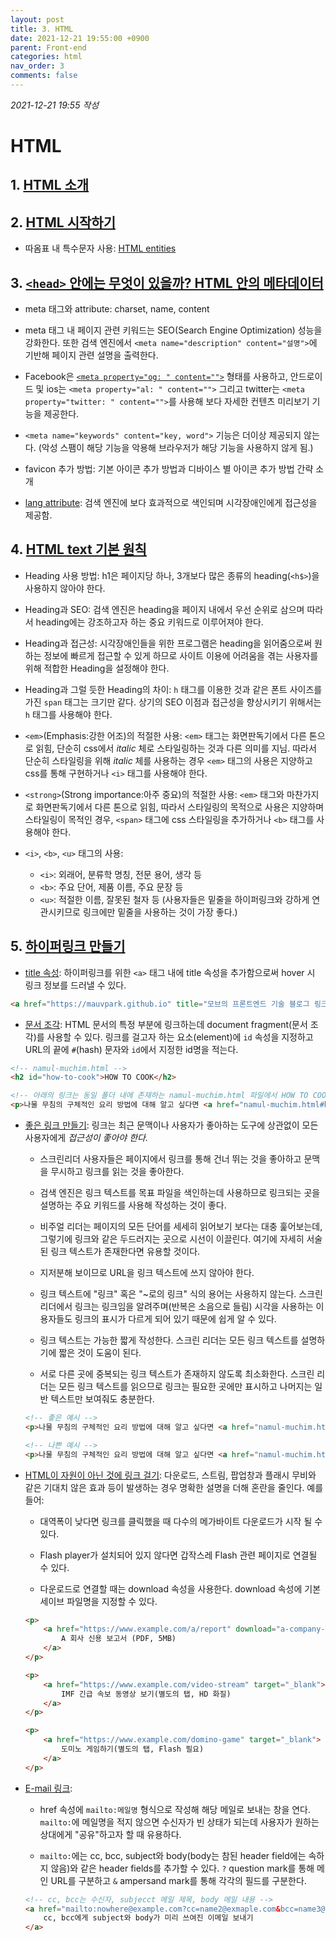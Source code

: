 ```yaml
---
layout: post
title: 3. HTML
date: 2021-12-21 19:55:00 +0900
parent: Front-end
categories: html
nav_order: 3
comments: false
---
```


*2021-12-21 19:55 작성*

# HTML

## 1. [HTML 소개](https://developer.mozilla.org/ko/docs/Learn/HTML/Introduction_to_HTML)
## 2. [HTML 시작하기](https://developer.mozilla.org/ko/docs/Learn/HTML/Introduction_to_HTML/Getting_started)

- 따옴표 내 특수문자 사용: [HTML entities](https://developer.mozilla.org/en-US/docs/Learn/HTML/Introduction_to_HTML/Getting_started#entity_references_including_special_characters_in_html)

## 3. [`<head>` 안에는 무엇이 있을까? HTML 안의 메타데이터](https://developer.mozilla.org/ko/docs/Learn/HTML/Introduction_to_HTML/The_head_metadata_in_HTML)
    
- meta 태그와 attribute: charset, name, content

- meta 태그 내 페이지 관련 키워드는 SEO(Search Engine Optimization) 성능을 강화한다. 또한 검색 엔진에서 `<meta name="description" content="설명">`에 기반해 페이지 관련 설명을 출력한다.

- Facebook은 [`<meta property="og: " content="">`](https://developers.facebook.com/docs/sharing/webmasters?locale=ko_KR) 형태를 사용하고, 안드로이드 및 ios는 `<meta property="al: " content="">` 그리고 twitter는 `<meta property="twitter: " content="">`를 사용해 보다 자세한 컨텐츠 미리보기 기능을 제공한다.

- `<meta name="keywords" content="key, word">` 기능은 더이상 제공되지 않는다. (악성 스팸이 해당 기능을 악용해 브라우저가 해당 기능을 사용하지 않게 됨.)

- favicon 추가 방법: 기본 아이콘 추가 방법과 디바이스 별 아이콘 추가 방법 간략 소개 

- [lang attribute](https://developer.mozilla.org/en-US/docs/Web/HTML/Global_attributes/lang): 검색 엔진에 보다 효과적으로 색인되며 시각장애인에게 접근성을 제공함.

## 4. [HTML text 기본 원칙](https://developer.mozilla.org/ko/docs/Learn/HTML/Introduction_to_HTML/HTML_text_fundamentals)

- Heading 사용 방법: h1은 페이지당 하나, 3개보다 많은 종류의 heading(`<h$>`)을 사용하지 않아야 한다.

- Heading과 SEO: 검색 엔진은 heading을 페이지 내에서 우선 순위로 삼으며 따라서 heading에는 강조하고자 하는 중요 키워드로 이루어져야 한다.

- Heading과 접근성: 시각장애인들을 위한 프로그램은 heading을 읽어줌으로써 원하는 정보에 빠르게 접근할 수 있게 하므로 사이트 이용에 어려움을 겪는 사용자를 위해 적합한 Heading을 설정해야 한다.

- Heading과 그럴 듯한 Heading의 차이: `h` 태그를 이용한 것과 같은 폰트 사이즈를 가진 `span` 태그는 크기만 같다. 상기의 SEO 이점과 접근성을 향상시키기 위해서는 `h` 태그를 사용해야 한다.

- `<em>`(Emphasis:강한 어조)의 적절한 사용: `<em>` 태그는 화면판독기에서 다른 톤으로 읽힘, 단순히 css에서 _italic_ 체로 스타일링하는 것과 다른 의미를 지님. 따라서 단순히 스타일링을 위해 _italic_ 체를 사용하는 경우 `<em>` 태그의 사용은 지양하고 css를 통해 구현하거나 `<i>` 태그를 사용해야 한다.

- `<strong>`(Strong importance:아주 중요)의 적절한 사용: `<em>` 태그와 마찬가지로 화면판독기에서 다른 톤으로 읽힘, 따라서 스타일링의 목적으로 사용은 지양하며 스타일링이 목적인 경우, `<span>` 태그에 css 스타일링을 추가하거나 `<b>` 태그를 사용해야 한다.

- `<i>`, `<b>`, `<u>` 태그의 사용:
    - `<i>`: 외래어, 분류학 명칭, 전문 용어, 생각 등
    - `<b>`: 주요 단어, 제품 이름, 주요 문장 등
    - `<u>`: 적절한 이름, 잘못된 철자 등 (사용자들은 밑줄을 하이퍼링크와 강하게 연관시키므로 링크에만 밑줄을 사용하는 것이 가장 좋다.)

## 5. [하이퍼링크 만들기](https://developer.mozilla.org/en-US/docs/Learn/HTML/Introduction_to_HTML/Creating_hyperlinks)

- [title 속성](https://developer.mozilla.org/en-US/docs/Learn/HTML/Introduction_to_HTML/Creating_hyperlinks#adding_supporting_information_with_the_title_attribute): 하이퍼링크를 위한 `<a>` 태그 내에 title 속성을 추가함으로써 hover 시 링크 정보를 드러낼 수 있다.

~~~~html
<a href="https://mauvpark.github.io" title="모브의 프론트엔드 기술 블로그 링크입니다.">모브의 프론트엔드 기술 블로그</a>
~~~~

- [문서 조각](https://developer.mozilla.org/en-US/docs/Learn/HTML/Introduction_to_HTML/Creating_hyperlinks#document_fragments): HTML 문서의 특정 부분에 링크하는데 document fragment(문서 조각)를 사용할 수 있다. 링크를 걸고자 하는 요소(element)에 `id` 속성을 지정하고 URL의 끝에 `#`(hash) 문자와 `id`에서 지정한 id명을 적는다.

~~~~html
<!-- namul-muchim.html -->
<h2 id="how-to-cook">HOW TO COOK</h2>
~~~~

~~~~html
<!-- 아래의 링크는 동일 폴더 내에 존재하는 namul-muchim.html 파일에서 HOW TO COOK으로 연결한다. -->
<p>나물 무침의 구체적인 요리 방법에 대해 알고 싶다면 <a href="namul-muchim.html#how-to-cook">요리 방법</a>을 참고하세요!</p>
~~~~

- [좋은 링크 만들기](https://developer.mozilla.org/en-US/docs/Learn/HTML/Introduction_to_HTML/Creating_hyperlinks#link_best_practices): 링크는 최근 문맥이나 사용자가 좋아하는 도구에 상관없이 모든 사용자에게 _접근성이 좋아야 한다._ 
    
    - 스크린리더 사용자들은 페이지에서 링크를 통해 건너 뛰는 것을 좋아하고 문맥을 무시하고 링크를 읽는 것을 좋아한다.
    
    - 검색 엔진은 링크 텍스트를 목표 파일을 색인하는데 사용하므로 링크되는 곳을 설명하는 주요 키워드를 사용해 작성하는 것이 좋다.
    
    - 비주얼 리더는 페이지의 모든 단어를 세세히 읽어보기 보다는 대충 훑어보는데, 그렇기에 링크와 같은 두드러지는 곳으로 시선이 이끌린다. 여기에 자세히 서술된 링크 텍스트가 존재한다면 유용할 것이다.
    
    - 지저분해 보이므로 URL을 링크 텍스트에 쓰지 않아야 한다.
    
    - 링크 텍스트에 "링크" 혹은 "~로의 링크" 식의 용어는 사용하지 않는다. 스크린 리더에서 링크는 링크임을 알려주며(반복은 소음으로 들림) 시각을 사용하는 이용자들도 링크의 표시가 다르게 되어 있기 때문에 쉽게 알 수 있다.
    
    - 링크 텍스트는 가능한 짧게 작성한다. 스크린 리더는 모든 링크 텍스트를 설명하기에 짧은 것이 도움이 된다.

    - 서로 다른 곳에 중복되는 링크 텍스트가 존재하지 않도록 최소화한다. 스크린 리더는 모든 링크 텍스트를 읽으므로 링크는 필요한 곳에만 표시하고 나머지는 일반 텍스트만 보여줘도 충분한다.

    ~~~~html
    <!-- 좋은 예시 -->
    <p>나물 무침의 구체적인 요리 방법에 대해 알고 싶다면 <a href="namul-muchim.html#how-to-cook">나물무침 요리 방법</a>을 참고하세요!</p>

    <!-- 나쁜 예시 -->
    <p>나물 무침의 구체적인 요리 방법에 대해 알고 싶다면 <a href="namul-muchim.html#how-to-cook">여기를 클릭</a>하세요!</p>
    ~~~~

- [HTML이 자원이 아닌 것에 링크 걸기](https://developer.mozilla.org/en-US/docs/Learn/HTML/Introduction_to_HTML/Creating_hyperlinks#linking_to_non-html_resources_%E2%80%94_leave_clear_signposts): 다운로드, 스트림, 팝업창과 플래시 무비와 같은 기대치 않은 효과 등이 발생하는 경우 명확한 설명을 더해 혼란을 줄인다. 예를 들어:
    
    - 대역폭이 낮다면 링크를 클릭했을 때 다수의 메가바이트 다운로드가 시작 될 수 있다.

    - Flash player가 설치되어 있지 않다면 갑작스레 Flash 관련 페이지로 연결될 수 있다.
    
    - 다운로드로 연결할 때는 download 속성을 사용한다. download 속성에 기본 세이브 파일명을 지정할 수 있다.

    ~~~~html
    <p>
        <a href="https://www.example.com/a/report" download="a-company-report.pdf">
            A 회사 신용 보고서 (PDF, 5MB)
        </a>
    </p>

    <p>
        <a href="https://www.example.com/video-stream" target="_blank">
            IMF 긴급 속보 동영상 보기(별도의 탭, HD 화질)
        </a>
    </p>

    <p>
        <a href="https://www.example.com/domino-game" target="_blank">
            도미노 게임하기(별도의 탭, Flash 필요)
        </a>
    </p>
    ~~~~

- [E-mail 링크](https://developer.mozilla.org/en-US/docs/Learn/HTML/Introduction_to_HTML/Creating_hyperlinks#e-mail_links): 
    
    - href 속성에 `mailto:메일명` 형식으로 작성해 해당 메일로 보내는 창을 연다. `mailto:`에 메일명을 적지 않으면 수신자가 빈 상태가 되는데 사용자가 원하는 상대에게 "공유"하고자 할 때 유용하다.

    - `mailto:`에는 cc, bcc, subject와 body(body는 참된 header field에는 속하지 않음)와 같은 header fields를 추가할 수 있다. `?` question mark를 통해 메인 URL를 구분하고 `&` ampersand mark를 통해 각각의 필드를 구분한다.
    
    ~~~~html
    <!-- cc, bcc는 수신자, subjecct 메일 제목, body 메일 내용 -->
    <a href="mailto:nowhere@example.com?cc=name2@exmaple.com&bcc=name3@example.com&subject=The%20subject%20of%20the%20email&body=The%20body%20of%20the%20email">
        cc, bcc에게 subject와 body가 미리 쓰여진 이메일 보내기
    </a>
    ~~~~